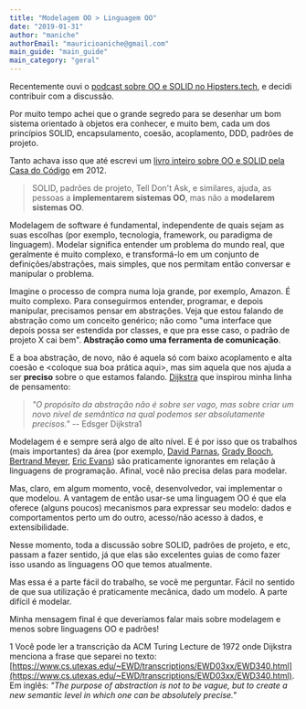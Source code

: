 ```yaml
---
title: "Modelagem OO > Linguagem OO"
date: "2019-01-31"
author: "maniche"
authorEmail: "mauricioaniche@gmail.com"
main_guide: "main_guide"
main_category: "geral"
---
```


Recentemente ouvi o [podcast sobre OO e SOLID no Hipsters.tech](https://hipsters.tech/praticas-de-orientacao-a-objetos-hipsters-129/), e decidi contribuir com a discussão.

Por muito tempo achei que o grande segredo para se desenhar um bom sistema orientado à objetos era conhecer, e muito bem, cada um dos princípios SOLID, encapsulamento, coesão, acoplamento, DDD, padrões de projeto.

Tanto achava isso que até escrevi um [livro inteiro sobre OO e SOLID pela Casa do Código](https://www.casadocodigo.com.br/products/livro-oo-solid) em 2012.

> SOLID, padrões de projeto, Tell Don't Ask, e similares, ajuda, as pessoas a **implementarem sistemas OO**, mas não a **modelarem sistemas OO**.

Modelagem de software é fundamental, independente de quais sejam as suas escolhas (por exemplo, tecnologia, framework, ou paradigma de linguagem). Modelar significa entender um problema do mundo real, que geralmente é muito complexo, e transformá-lo em um conjunto de definições/abstrações, mais simples, que nos permitam então conversar e manipular o problema.

Imagine o processo de compra numa loja grande, por exemplo, Amazon. É muito complexo. Para conseguirmos entender, programar, e depois manipular, precisamos pensar em abstrações. Veja que estou falando de abstração como um conceito genérico; não como "uma interface que depois possa ser estendida por classes, e que pra esse caso, o padrão de projeto X cai bem". **Abstração como uma ferramenta de comunicação**.

E a boa abstração, de novo, não é aquela só com baixo acoplamento e alta coesão e <coloque sua boa prática aqui>, mas sim aquela que nos ajuda a ser **preciso** sobre o que estamos falando. [Dijkstra](https://en.wikipedia.org/wiki/Edsger_W._Dijkstra) que inspirou minha linha de pensamento:

> _"O propósito da abstração não é sobre ser vago, mas sobre criar um novo nível de semântica na qual podemos ser absolutamente precisos." --_ Edsger Dijkstra1

Modelagem é e sempre será algo de alto nível. E é por isso que os trabalhos (mais importantes) da área (por exemplo, [David Parnas](https://en.wikipedia.org/wiki/David_Parnas), [Grady Booch](https://en.wikipedia.org/wiki/Grady_Booch), [Bertrand Meyer](https://en.wikipedia.org/wiki/Bertrand_Meyer), [Eric Evans](https://domainlanguage.com/)) são praticamente ignorantes em relação à linguagens de programação. Afinal, você não precisa delas para modelar.

Mas, claro, em algum momento, você, desenvolvedor, vai implementar o que modelou. A vantagem de então usar-se uma linguagem OO é que ela oferece (alguns poucos) mecanismos para expressar seu modelo: dados e comportamentos perto um do outro, acesso/não acesso à dados, e extensibilidade.

Nesse momento, toda a discussão sobre SOLID, padrões de projeto, e etc, passam a fazer sentido, já que elas são excelentes guias de como fazer isso usando as linguagens OO que temos atualmente.

Mas essa é a parte fácil do trabalho, se você me perguntar. Fácil no sentido de que sua utilização é praticamente mecânica, dado um modelo. A parte difícil é modelar.

Minha mensagem final é que deveríamos falar mais sobre modelagem e menos sobre linguagens OO e padrões!

1 Você pode ler a transcrição da ACM Turing Lecture de 1972 onde Dijkstra menciona a frase que separei no texto: [https://www.cs.utexas.edu/~EWD/transcriptions/EWD03xx/EWD340.html](https://www.cs.utexas.edu/~EWD/transcriptions/EWD03xx/EWD340.html). Em inglês: _"The purpose of abstraction is not to be vague, but to create a new semantic level in which one can be absolutely precise."_
